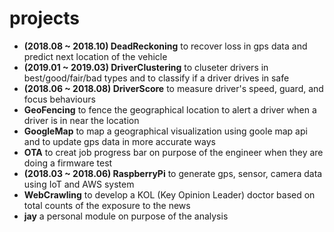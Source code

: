 # projects
- **(2018.08 ~ 2018.10) DeadReckoning** to recover loss in gps data and predict next location of the vehicle
- **(2019.01 ~ 2019.03) DriverClustering** to cluseter drivers in best/good/fair/bad types and to classify if a driver drives in safe
- **(2018.06 ~ 2018.08) DriverScore** to measure driver's speed, guard, and focus behaviours
- **GeoFencing** to fence the geographical location to alert a driver when a driver is in near the location
- **GoogleMap** to map a geographical visualization using goole map api and to update gps data in more accurate ways
- **OTA** to creat job progress bar on purpose of the engineer when they are doing a firmware test
- **(2018.03 ~ 2018.06) RaspberryPi** to generate gps, sensor, camera data using IoT and AWS system
- **WebCrawling** to develop a KOL (Key Opinion Leader) doctor based on total counts of the exposure to the news
- **jay** a personal module on purpose of the analysis
